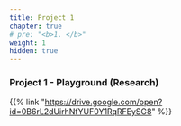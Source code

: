 ```yaml
---
title: Project 1    
chapter: true
# pre: "<b>1. </b>"
weight: 1
hidden: true
---
```


### Project 1 - Playground (Research)

{{% link "https://drive.google.com/open?id=0B6rL2dUirhNfYUF0Y1RqRFEySG8" %}}
